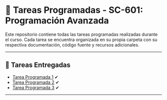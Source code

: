 # 🧠 Tareas Programadas - SC-601: Programación Avanzada

Este repositorio contiene todas las tareas programadas realizadas durante el curso. Cada tarea se encuentra organizada en su propia carpeta con su respectiva documentación, código fuente y recursos adicionales.

---

## 📁 Tareas Entregadas

- [Tarea Programada 1](./Tarea-Programada-1) ✔
- [Tarea Programada 2](./Tarea-Programada-2) ✔
- [Tarea Programada 3](./Tarea-Programada-3) ✔

---
